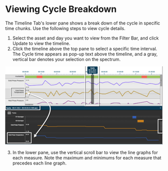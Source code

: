 # Viewing Cycle Breakdown

 The Timeline Tab's lower pane shows a break down of the cycle in specific time chunks. Use the following steps to view cycle details.
 
 1. Select the asset and day you want to view from the Filter Bar, and click Update to view the timeline.
 2. Click the timeline above the top pane to select a specific time interval. The Cycle time appears as pop-up text above the timeline, and a gray, vertical bar denotes your selection on the spectrum.


![](timelineCycleBreakdown.png)


 3. In the lower pane, use the vertical scroll bar to view the line graphs for each measure. Note the maximum and minimums for each measure that precedes each line graph.